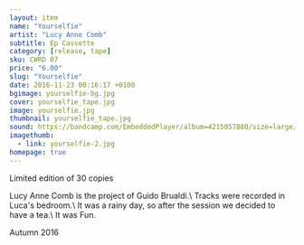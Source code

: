 ```yaml
---
layout: item
name: "Yourselfie"
artist: "Lucy Anne Comb"
subtitle: Ep Cassette
category: [release, tape]
sku: CWRD 07
price: "6.00"
slug: "Yourselfie"
date: 2016-11-23 00:16:17 +0100
bgimage: yourselfie-bg.jpg
cover: yourselfie_tape.jpg
image: yourselfie.jpg
thumbnail: yourselfie_tape.jpg
sound: https://bandcamp.com/EmbeddedPlayer/album=4215057880/size=large/bgcol=333333/linkcol=ffffff/tracklist=false/artwork=small/transparent=true/
imagethumb:
  - link: yourselfie-2.jpg
homepage: true
---
```


Limited edition of 30 copies

Lucy Anne Comb is the project of Guido Brualdi.\\
Tracks were recorded in Luca's bedroom.\\
It was a rainy day, so after the session we decided to have a tea.\\
It was Fun.

Autumn 2016